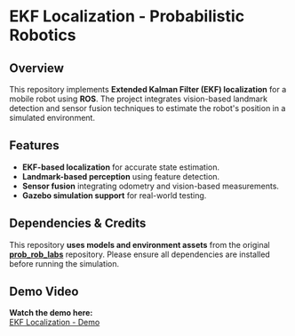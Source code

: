 # EKF Localization - Probabilistic Robotics

## Overview
This repository implements **Extended Kalman Filter (EKF) localization** for a mobile robot using **ROS**. The project integrates vision-based landmark detection and sensor fusion techniques to estimate the robot's position in a simulated environment.

## Features
- **EKF-based localization** for accurate state estimation.
- **Landmark-based perception** using feature detection.
- **Sensor fusion** integrating odometry and vision-based measurements.
- **Gazebo simulation support** for real-world testing.


## Dependencies & Credits
This repository **uses models and environment assets** from the original **[prob_rob_labs](https://github.com/ihadzic/prob_rob_labs)** repository. Please ensure all dependencies are installed before running the simulation.

## Demo Video
**Watch the demo here:**  
[EKF Localization - Demo](https://drive.google.com/file/d/1FW0u1QafsBGesb4rCGc3jjGwDIIAlPjI/view?usp=sharing)




